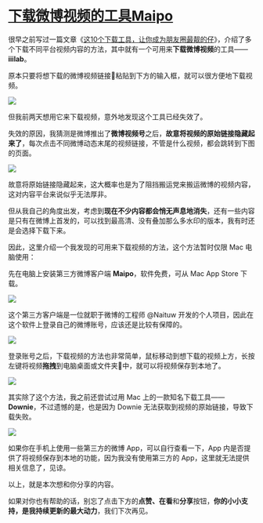 # [下载微博视频的工具Maipo](https://github.com/phh95/gitblog/issues/15)

很早之前写过一篇文章《[这10个下载工具，让你成为朋友圈最靓的仔](https://mp.weixin.qq.com/s?__biz=MzAxMjY0NTY5OA==&mid=2649880387&idx=1&sn=267ce5c9473d02f57c32b520a2f10a9e&chksm=83abf36eb4dc7a7840ea03c9a389279f8527deb52df4c63862b839bef4564ca63637f6e27e9a&token=2120180942&lang=zh_CN#rd)》，介绍了多个下载不同平台视频内容的方法，其中就有一个可用来**下载微博视频**的工具——**iiilab**。  

原本只要将想下载的微博视频链接🔗粘贴到下方的输入框，就可以很方便地下载视频。   

![](https://article-picbed-1302715071.cos.ap-guangzhou.myqcloud.com/2021/09/24/16324900690259.jpg)

但我前两天想用它来下载视频，意外地发现这个工具已经失效了。  

失效的原因，我猜测是微博推出了**微博视频号**之后，**故意将视频的原始链接隐藏起来了**，每次点击不同微博动态末尾的视频链接，不管是什么视频，都会跳转到下图的页面。   

![](https://article-picbed-1302715071.cos.ap-guangzhou.myqcloud.com/2021/09/24/16324903668917.jpg)

故意将原始链接隐藏起来，这大概率也是为了阻挡搬运党来搬运微博的视频内容，这对内容平台来说似乎无法厚非。  

但从我自己的角度出发，考虑到**现在不少内容都会悄无声息地消失**，还有一些内容是只有在微博上首发的，可以找到最高清、没有叠加那么多水印的版本，我有时还是会选择下载下来。  

因此，这里介绍一个我发现的可用来下载视频的方法，这个方法暂时仅限 Mac 电脑使用：   

先在电脑上安装第三方微博客户端 **Maipo**，软件免费，可从 Mac App Store 下载。

![](https://article-picbed-1302715071.cos.ap-guangzhou.myqcloud.com/2021/09/24/16324910659160.jpg)

这个第三方客户端是一位就职于微博的工程师 @Naituw 开发的个人项目，因此在这个软件上登录自己的微博账号，应该还是比较有保障的。  

![](https://article-picbed-1302715071.cos.ap-guangzhou.myqcloud.com/2021/09/24/16324913564084.jpg)

登录账号之后，下载视频的方法也非常简单，鼠标移动到想下载的视频上方，长按左键将视频**拖拽**到电脑桌面或文件夹📂中，就可以将视频保存到本地了。   

![](https://article-picbed-1302715071.cos.ap-guangzhou.myqcloud.com/2021/09/24/16324911986304.jpg)

其实除了这个方法，我之前还尝试过用 Mac 上的一款知名下载工具——**Downie**，不过遗憾的是，也是因为 Downie 无法获取到视频的原始链接，导致下载失败。  

![](https://article-picbed-1302715071.cos.ap-guangzhou.myqcloud.com/2021/09/24/16324916993778.jpg)

如果你在手机上使用一些第三方的微博 App，可以自行查看一下，App 内是否提供了将视频保存到本地的功能，因为我没有使用第三方的 App，这里就无法提供相关信息了，见谅。   

以上，就是本次想和你分享的内容。   

如果对你也有帮助的话，别忘了点击下方的**点赞、在看**和**分享**按钮，**你的小小支持，是我持续更新的最大动力**，我们下次再见。       







